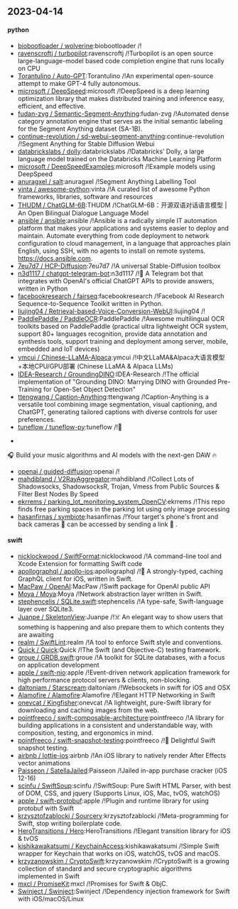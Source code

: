 ## 2023-04-14

#### python
* [biobootloader / wolverine](https://github.com/biobootloader/wolverine):biobootloader /!
* [ravenscroftj / turbopilot](https://github.com/ravenscroftj/turbopilot):ravenscroftj /!Turbopilot is an open source large-language-model based code completion engine that runs locally on CPU
* [Torantulino / Auto-GPT](https://github.com/Torantulino/Auto-GPT):Torantulino /!An experimental open-source attempt to make GPT-4 fully autonomous.
* [microsoft / DeepSpeed](https://github.com/microsoft/DeepSpeed):microsoft /!DeepSpeed is a deep learning optimization library that makes distributed training and inference easy, efficient, and effective.
* [fudan-zvg / Semantic-Segment-Anything](https://github.com/fudan-zvg/Semantic-Segment-Anything):fudan-zvg /!Automated dense category annotation engine that serves as the initial semantic labeling for the Segment Anything dataset (SA-1B).
* [continue-revolution / sd-webui-segment-anything](https://github.com/continue-revolution/sd-webui-segment-anything):continue-revolution /!Segment Anything for Stable Diffusion Webui
* [databrickslabs / dolly](https://github.com/databrickslabs/dolly):databrickslabs /!Databricks’ Dolly, a large language model trained on the Databricks Machine Learning Platform
* [microsoft / DeepSpeedExamples](https://github.com/microsoft/DeepSpeedExamples):microsoft /!Example models using DeepSpeed
* [anuragxel / salt](https://github.com/anuragxel/salt):anuragxel /!Segment Anything Labelling Tool
* [vinta / awesome-python](https://github.com/vinta/awesome-python):vinta /!A curated list of awesome Python frameworks, libraries, software and resources
* [THUDM / ChatGLM-6B](https://github.com/THUDM/ChatGLM-6B):THUDM /!ChatGLM-6B：开源双语对话语言模型 | An Open Bilingual Dialogue Language Model
* [ansible / ansible](https://github.com/ansible/ansible):ansible /!Ansible is a radically simple IT automation platform that makes your applications and systems easier to deploy and maintain. Automate everything from code deployment to network configuration to cloud management, in a language that approaches plain English, using SSH, with no agents to install on remote systems. https://docs.ansible.com.
* [7eu7d7 / HCP-Diffusion](https://github.com/7eu7d7/HCP-Diffusion):7eu7d7 /!A universal Stable-Diffusion toolbox
* [n3d1117 / chatgpt-telegram-bot](https://github.com/n3d1117/chatgpt-telegram-bot):n3d1117 /!🤖
A Telegram bot that integrates with OpenAI's official ChatGPT APIs to provide answers, written in Python
* [facebookresearch / fairseq](https://github.com/facebookresearch/fairseq):facebookresearch /!Facebook AI Research Sequence-to-Sequence Toolkit written in Python.
* [liujing04 / Retrieval-based-Voice-Conversion-WebUI](https://github.com/liujing04/Retrieval-based-Voice-Conversion-WebUI):liujing04 /!
* [PaddlePaddle / PaddleOCR](https://github.com/PaddlePaddle/PaddleOCR):PaddlePaddle /!Awesome multilingual OCR toolkits based on PaddlePaddle (practical ultra lightweight OCR system, support 80+ languages recognition, provide data annotation and synthesis tools, support training and deployment among server, mobile, embedded and IoT devices)
* [ymcui / Chinese-LLaMA-Alpaca](https://github.com/ymcui/Chinese-LLaMA-Alpaca):ymcui /!中文LLaMA&Alpaca大语言模型+本地CPU/GPU部署 (Chinese LLaMA & Alpaca LLMs)
* [IDEA-Research / GroundingDINO](https://github.com/IDEA-Research/GroundingDINO):IDEA-Research /!The official implementation of "Grounding DINO: Marrying DINO with Grounded Pre-Training for Open-Set Object Detection"
* [ttengwang / Caption-Anything](https://github.com/ttengwang/Caption-Anything):ttengwang /!Caption-Anything is a versatile tool combining image segmentation, visual captioning, and ChatGPT, generating tailored captions with diverse controls for user preferences.
* [tuneflow / tuneflow-py](https://github.com/tuneflow/tuneflow-py):tuneflow /!🧠
+
🎧
Build your music algorithms and AI models with the next-gen DAW
🔥
* [openai / guided-diffusion](https://github.com/openai/guided-diffusion):openai /!
* [mahdibland / V2RayAggregator](https://github.com/mahdibland/V2RayAggregator):mahdibland /!Collect Lots of Shadowsocks, ShadowsocksR, Trojan, Vmess from Public Sources & Filter Best Nodes By Speed
* [ekrrems / parking_lot_monitoring_system_OpenCV](https://github.com/ekrrems/parking_lot_monitoring_system_OpenCV):ekrrems /!This repo finds free parking spaces in the parking lot using only image processing
* [hasanfirnas / symbiote](https://github.com/hasanfirnas/symbiote):hasanfirnas /!Your target's phone's front and back cameras
📸
can be accessed by sending a link
🔗
.

#### swift
* [nicklockwood / SwiftFormat](https://github.com/nicklockwood/SwiftFormat):nicklockwood /!A command-line tool and Xcode Extension for formatting Swift code
* [apollographql / apollo-ios](https://github.com/apollographql/apollo-ios):apollographql /!📱
A strongly-typed, caching GraphQL client for iOS, written in Swift.
* [MacPaw / OpenAI](https://github.com/MacPaw/OpenAI):MacPaw /!Swift package for OpenAI public API
* [Moya / Moya](https://github.com/Moya/Moya):Moya /!Network abstraction layer written in Swift.
* [stephencelis / SQLite.swift](https://github.com/stephencelis/SQLite.swift):stephencelis /!A type-safe, Swift-language layer over SQLite3.
* [Juanpe / SkeletonView](https://github.com/Juanpe/SkeletonView):Juanpe /!☠️
An elegant way to show users that something is happening and also prepare them to which contents they are awaiting
* [realm / SwiftLint](https://github.com/realm/SwiftLint):realm /!A tool to enforce Swift style and conventions.
* [Quick / Quick](https://github.com/Quick/Quick):Quick /!The Swift (and Objective-C) testing framework.
* [groue / GRDB.swift](https://github.com/groue/GRDB.swift):groue /!A toolkit for SQLite databases, with a focus on application development
* [apple / swift-nio](https://github.com/apple/swift-nio):apple /!Event-driven network application framework for high performance protocol servers & clients, non-blocking.
* [daltoniam / Starscream](https://github.com/daltoniam/Starscream):daltoniam /!Websockets in swift for iOS and OSX
* [Alamofire / Alamofire](https://github.com/Alamofire/Alamofire):Alamofire /!Elegant HTTP Networking in Swift
* [onevcat / Kingfisher](https://github.com/onevcat/Kingfisher):onevcat /!A lightweight, pure-Swift library for downloading and caching images from the web.
* [pointfreeco / swift-composable-architecture](https://github.com/pointfreeco/swift-composable-architecture):pointfreeco /!A library for building applications in a consistent and understandable way, with composition, testing, and ergonomics in mind.
* [pointfreeco / swift-snapshot-testing](https://github.com/pointfreeco/swift-snapshot-testing):pointfreeco /!📸
Delightful Swift snapshot testing.
* [airbnb / lottie-ios](https://github.com/airbnb/lottie-ios):airbnb /!An iOS library to natively render After Effects vector animations
* [Paisseon / SatellaJailed](https://github.com/Paisseon/SatellaJailed):Paisseon /!Jailed in-app purchase cracker (iOS 12-16)
* [scinfu / SwiftSoup](https://github.com/scinfu/SwiftSoup):scinfu /!SwiftSoup: Pure Swift HTML Parser, with best of DOM, CSS, and jquery (Supports Linux, iOS, Mac, tvOS, watchOS)
* [apple / swift-protobuf](https://github.com/apple/swift-protobuf):apple /!Plugin and runtime library for using protobuf with Swift
* [krzysztofzablocki / Sourcery](https://github.com/krzysztofzablocki/Sourcery):krzysztofzablocki /!Meta-programming for Swift, stop writing boilerplate code.
* [HeroTransitions / Hero](https://github.com/HeroTransitions/Hero):HeroTransitions /!Elegant transition library for iOS & tvOS
* [kishikawakatsumi / KeychainAccess](https://github.com/kishikawakatsumi/KeychainAccess):kishikawakatsumi /!Simple Swift wrapper for Keychain that works on iOS, watchOS, tvOS and macOS.
* [krzyzanowskim / CryptoSwift](https://github.com/krzyzanowskim/CryptoSwift):krzyzanowskim /!CryptoSwift is a growing collection of standard and secure cryptographic algorithms implemented in Swift
* [mxcl / PromiseKit](https://github.com/mxcl/PromiseKit):mxcl /!Promises for Swift & ObjC.
* [Swinject / Swinject](https://github.com/Swinject/Swinject):Swinject /!Dependency injection framework for Swift with iOS/macOS/Linux
